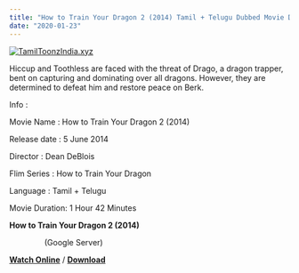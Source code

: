 ```yaml
---
title: "How to Train Your Dragon 2 (2014) Tamil + Telugu Dubbed Movie Download"
date: "2020-01-23"
---
```


[![TamilToonzIndia.xyz](https://1.bp.blogspot.com/-94Qp7cWABxA/XinMlEvwckI/AAAAAAAAAWo/iS9OLW4zkbANAuEC2opS2UoH3Bh8LQkRwCLcBGAsYHQ/s320/Dragon{f216006c657ec1a5ed06024de5f69d9b163acc7023fc8ad1765907c25dd17e7b}2B2{f216006c657ec1a5ed06024de5f69d9b163acc7023fc8ad1765907c25dd17e7b}2B{f216006c657ec1a5ed06024de5f69d9b163acc7023fc8ad1765907c25dd17e7b}2528TamilToonzIndia.xyz{f216006c657ec1a5ed06024de5f69d9b163acc7023fc8ad1765907c25dd17e7b}2529.jpg "Tamil Toonz India ")](https://1.bp.blogspot.com/-94Qp7cWABxA/XinMlEvwckI/AAAAAAAAAWo/iS9OLW4zkbANAuEC2opS2UoH3Bh8LQkRwCLcBGAsYHQ/s1600/Dragon{f216006c657ec1a5ed06024de5f69d9b163acc7023fc8ad1765907c25dd17e7b}2B2{f216006c657ec1a5ed06024de5f69d9b163acc7023fc8ad1765907c25dd17e7b}2B{f216006c657ec1a5ed06024de5f69d9b163acc7023fc8ad1765907c25dd17e7b}2528TamilToonzIndia.xyz{f216006c657ec1a5ed06024de5f69d9b163acc7023fc8ad1765907c25dd17e7b}2529.jpg)

Hiccup and Toothless are faced with the threat of Drago, a dragon trapper, bent on capturing and dominating over all dragons. However, they are determined to defeat him and restore peace on Berk.

  

  

Info :

  

Movie Name : How to Train Your Dragon 2 (2014)

Release date : 5 June 2014

Director : Dean DeBlois

Flim Series : How to Train Your Dragon

Language : Tamil + Telugu

Movie Duration: 1 Hour 42 Minutes

  

  

**How to Train Your Dragon 2 (2014)**

                (Google Server)

 **[Watch Online](https://gplinks.in/QqAj)** / **[Download](https://gplinks.in/QqAj)**
